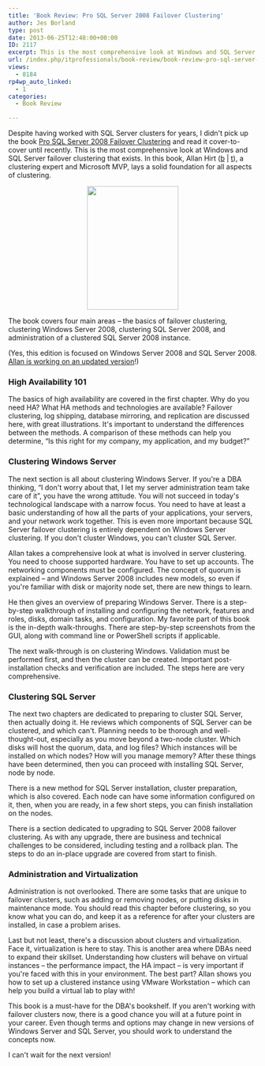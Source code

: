 ```yaml
---
title: 'Book Review: Pro SQL Server 2008 Failover Clustering'
author: Jes Borland
type: post
date: 2013-06-25T12:48:00+00:00
ID: 2117
excerpt: This is the most comprehensive look at Windows and SQL Server failover clustering that exists. In this book, Allan Hirt, a clustering expert and Microsoft MVP, lays a solid foundation for all aspects of clustering.
url: /index.php/itprofessionals/book-review/book-review-pro-sql-server-2/
views:
  - 8184
rp4wp_auto_linked:
  - 1
categories:
  - Book Review

---
```

Despite having worked with SQL Server clusters for years, I didn't pick up the book [Pro SQL Server 2008 Failover Clustering][1] and read it cover-to-cover until recently. This is the most comprehensive look at Windows and SQL Server failover clustering that exists. In this book, Allan Hirt ([b][2] | [t][3]), a clustering expert and Microsoft MVP, lays a solid foundation for all aspects of clustering.

<p style="text-align: center;">
  <img src="http://ecx.images-amazon.com/images/I/51ET4iyVwSL.jpg" alt="" width="185" height="250" />
</p>

The book covers four main areas – the basics of failover clustering, clustering Windows Server 2008, clustering SQL Server 2008, and administration of a clustered SQL Server 2008 instance.

(Yes, this edition is focused on Windows Server 2008 and SQL Server 2008. [Allan is working on an updated version][4]!)

### High Availability 101

The basics of high availability are covered in the first chapter. Why do you need HA? What HA methods and technologies are available? Failover clustering, log shipping, database mirroring, and replication are discussed here, with great illustrations. It's important to understand the differences between the methods. A comparison of these methods can help you determine, “Is this right for my company, my application, and my budget?”

### Clustering Windows Server

The next section is all about clustering Windows Server. If you're a DBA thinking, “I don't worry about that, I let my server administration team take care of it”, you have the wrong attitude. You will not succeed in today's technological landscape with a narrow focus. You need to have at least a basic understanding of how all the parts of your applications, your servers, and your network work together. This is even more important because SQL Server failover clustering is entirely dependent on Windows Server clustering. If you don't cluster Windows, you can't cluster SQL Server.

Allan takes a comprehensive look at what is involved in server clustering. You need to choose supported hardware. You have to set up accounts. The networking components must be configured. The concept of quorum is explained – and Windows Server 2008 includes new models, so even if you're familiar with disk or majority node set, there are new things to learn.

He then gives an overview of preparing Windows Server. There is a step-by-step walkthrough of installing and configuring the network, features and roles, disks, domain tasks, and configuration. My favorite part of this book is the in-depth walk-throughs. There are step-by-step screenshots from the GUI, along with command line or PowerShell scripts if applicable.

The next walk-through is on clustering Windows. Validation must be performed first, and then the cluster can be created. Important post-installation checks and verification are included. The steps here are very comprehensive.

### Clustering SQL Server

The next two chapters are dedicated to preparing to cluster SQL Server, then actually doing it. He reviews which components of SQL Server can be clustered, and which can't. Planning needs to be thorough and well-thought-out, especially as you move beyond a two-node cluster. Which disks will host the quorum, data, and log files? Which instances will be installed on which nodes? How will you manage memory? After these things have been determined, then you can proceed with installing SQL Server, node by node.

There is a new method for SQL Server installation, cluster preparation, which is also covered. Each node can have some information configured on it, then, when you are ready, in a few short steps, you can finish installation on the nodes.

There is a section dedicated to upgrading to SQL Server 2008 failover clustering. As with any upgrade, there are business and technical challenges to be considered, including testing and a rollback plan. The steps to do an in-place upgrade are covered from start to finish.

### Administration and Virtualization

Administration is not overlooked. There are some tasks that are unique to failover clusters, such as adding or removing nodes, or putting disks in maintenance mode. You should read this chapter before clustering, so you know what you can do, and keep it as a reference for after your clusters are installed, in case a problem arises.

Last but not least, there's a discussion about clusters and virtualization. Face it, virtualization is here to stay. This is another area where DBAs need to expand their skillset. Understanding how clusters will behave on virtual instances – the performance impact, the HA impact – is very important if you're faced with this in your environment. The best part? Allan shows you how to set up a clustered instance using VMware Workstation – which can help you build a virtual lab to play with!

This book is a must-have for the DBA's bookshelf. If you aren't working with failover clusters now, there is a good chance you will at a future point in your career. Even though terms and options may change in new versions of Windows Server and SQL Server, you should work to understand the concepts now.

I can't wait for the next version!

 [1]: http://www.amazon.com/Server-Failover-Clustering-Experts-Voice/dp/1430219661
 [2]: http://www.sqlha.com/blog/
 [3]: https://twitter.com/SQLHA
 [4]: http://www.sqlha.com/2013/06/03/announcement-day-windows-server-2012-r2-sql-server-2014-and-my-mission-critical-book/